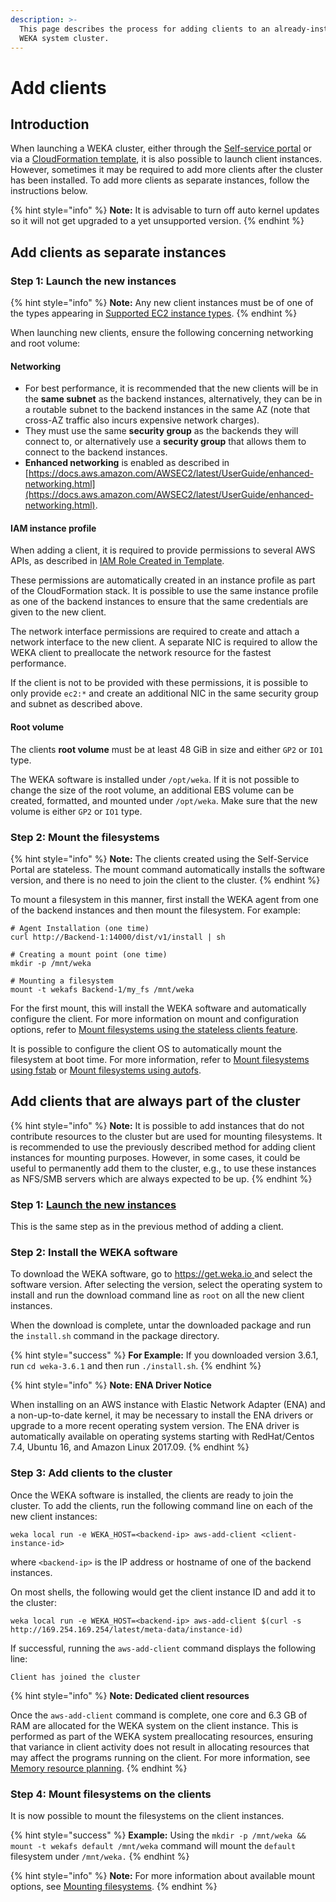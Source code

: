 ```yaml
---
description: >-
  This page describes the process for adding clients to an already-installed
  WEKA system cluster.
---
```


# Add clients

## Introduction

When launching a WEKA cluster, either through the [Self-service portal](self-service-portal.md) or via a [CloudFormation template](cloudformation.md), it is also possible to launch client instances. However, sometimes it may be required to add more clients after the cluster has been installed. To add more clients as separate instances, follow the instructions below.

{% hint style="info" %}
**Note:** It is advisable to turn off auto kernel updates so it will not get upgraded to a yet unsupported version.
{% endhint %}

## Add clients as separate instances

### Step 1: Launch the new instances <a href="#step-1-launch-new-instances" id="step-1-launch-new-instances"></a>

{% hint style="info" %}
**Note:** Any new client instances must be of one of the types appearing in [Supported EC2 instance types](supported-ec2-instance-types.md).
{% endhint %}

When launching new clients, ensure the following concerning networking and root volume:

#### **Networking**

* For best performance, it is recommended that the new clients will be in the **same subnet** as the backend instances, alternatively, they can be in a routable subnet to the backend instances in the same AZ (note that cross-AZ traffic also incurs expensive network charges).&#x20;
* They must use the same **security group** as the backends they will connect to, or alternatively use a **security group** that allows them to connect to the backend instances.
* **Enhanced networking** is enabled as described in [https://docs.aws.amazon.com/AWSEC2/latest/UserGuide/enhanced-networking.html](https://docs.aws.amazon.com/AWSEC2/latest/UserGuide/enhanced-networking.html).

#### IAM instance profile

When adding a client, it is required to provide permissions to several AWS APIs, as described in [IAM Role Created in Template](cloudformation.md#iam-role-created-in-the-template).

These permissions are automatically created in an instance profile as part of the CloudFormation stack. It is possible to use the same instance profile as one of the backend instances to ensure that the same credentials are given to the new client.

The network interface permissions are required to create and attach a network interface to the new client. A separate NIC is required to allow the WEKA client to preallocate the network resource for the fastest performance.

If the client is not to be provided with these permissions, it is possible to only provide `ec2:*` and create an additional NIC in the same security group and subnet as described above.

#### Root volume

The clients **root volume** must be at least 48 GiB in size and either `GP2` or `IO1` type.

The WEKA software is installed under `/opt/weka`. If it is not possible to change the size of the root volume, an additional EBS volume can be created, formatted, and mounted under `/opt/weka`. Make sure that the new volume is either `GP2` or `IO1` type.

### Step 2: Mount the filesystems

{% hint style="info" %}
**Note:** The clients created using the Self-Service Portal are stateless. The mount command automatically installs the software version, and there is no need to join the client to the cluster.
{% endhint %}

To mount a filesystem in this manner, first install the WEKA agent from one of the backend instances and then mount the filesystem. For example:

```
# Agent Installation (one time)
curl http://Backend-1:14000/dist/v1/install | sh

# Creating a mount point (one time)
mkdir -p /mnt/weka

# Mounting a filesystem
mount -t wekafs Backend-1/my_fs /mnt/weka
```

For the first mount, this will install the WEKA software and automatically configure the client. For more information on mount and configuration options, refer to [Mount filesystems using the stateless clients feature](../../fs/mounting-filesystems.md#mounting-filesystems-using-stateless-clients).

It is possible to configure the client OS to automatically mount the filesystem at boot time. For more information, refer to [Mount filesystems using fstab](../../fs/mounting-filesystems.md#mounting-filesystems-using-fstab) or [Mount filesystems using autofs](../../fs/mounting-filesystems.md#mounting-filesystems-using-autofs).

## Add clients that are always part of the cluster

{% hint style="info" %}
**Note:** It is possible to add instances that do not contribute resources to the cluster but are used for mounting filesystems. It is recommended to use the previously described method for adding client instances for mounting purposes. However, in some cases, it could be useful to permanently add them to the cluster, e.g., to use these instances as NFS/SMB servers which are always expected to be up.
{% endhint %}

### Step 1: [Launch the new instances](adding-clients.md#step-1-launch-new-instances)

This is the same step as in the previous method of adding a client.

### Step 2: Install the WEKA software <a href="#step-2-install-wekaio-software" id="step-2-install-wekaio-software"></a>

To download the WEKA software, go to [https://get.weka.io ](https://get.weka.io/) and select the software version. After selecting the version, select the operating system to install and run the download command line as `root` on all the new client instances.

When the download is complete, untar the downloaded package and run the `install.sh` command in the package directory.

{% hint style="success" %}
**For Example:** If you downloaded version 3.6.1, run `cd weka-3.6.1` and then run `./install.sh`.
{% endhint %}

{% hint style="info" %}
**Note: ENA Driver Notice**

When installing on an AWS instance with Elastic Network Adapter (ENA) and a non-up-to-date kernel, it may be necessary to install the ENA drivers or upgrade to a more recent operating system version. The ENA driver is automatically available on operating systems starting with RedHat/Centos 7.4, Ubuntu 16, and Amazon Linux 2017.09.
{% endhint %}

### Step 3: Add clients to the cluster <a href="#step-3-add-clients-to-cluster" id="step-3-add-clients-to-cluster"></a>

Once the WEKA software is installed, the clients are ready to join the cluster. To add the clients, run the following command line on each of the new client instances:

```
weka local run -e WEKA_HOST=<backend-ip> aws-add-client <client-instance-id>
```

where `<backend-ip>` is the IP address or hostname of one of the backend instances.

On most shells, the following would get the client instance ID and add it to the cluster:

```
weka local run -e WEKA_HOST=<backend-ip> aws-add-client $(curl -s http://169.254.169.254/latest/meta-data/instance-id)
```

If successful, running the `aws-add-client` command displays the following line:

```
Client has joined the cluster
```

{% hint style="info" %}
**Note: Dedicated client resources**

Once the `aws-add-client` command is complete, one core and 6.3 GB of RAM are allocated for the WEKA system on the client instance. This is performed as part of the WEKA system preallocating resources, ensuring that variance in client activity does not result in allocating resources that may affect the programs running on the client. For more information, see [Memory resource planning](../bare-metal/planning-a-weka-system-installation.md#memory-resource-planning).
{% endhint %}

### Step 4: Mount filesystems on the clients <a href="#step-4-mount-filesystem-on-clients" id="step-4-mount-filesystem-on-clients"></a>

It is now possible to mount the filesystems on the client instances.

{% hint style="success" %}
**Example:** Using the `mkdir -p /mnt/weka && mount -t wekafs default /mnt/weka` command will mount the `default` filesystem under `/mnt/weka.`
{% endhint %}

{% hint style="info" %}
**Note:** For more information about available mount options, see [Mounting filesystems](../../fs/mounting-filesystems.md).
{% endhint %}
